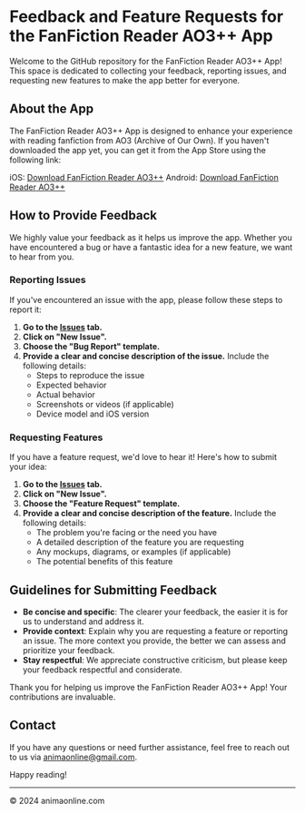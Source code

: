 # Feedback and Feature Requests for the FanFiction Reader AO3++ App

Welcome to the GitHub repository for the FanFiction Reader AO3++ App! This space is dedicated to collecting your feedback, reporting issues, and requesting new features to make the app better for everyone.

## About the App

The FanFiction Reader AO3++ App is designed to enhance your experience with reading fanfiction from AO3 (Archive of Our Own). If you haven't downloaded the app yet, you can get it from the App Store using the following link:

iOS: [Download FanFiction Reader AO3++](https://apps.apple.com/no/app/fanfiction-reader-ao3/id6479576634)
Android: [Download FanFiction Reader AO3++](https://play.google.com/store/apps/details?id=com.animaonline.ao3)

## How to Provide Feedback

We highly value your feedback as it helps us improve the app. Whether you have encountered a bug or have a fantastic idea for a new feature, we want to hear from you.

### Reporting Issues

If you've encountered an issue with the app, please follow these steps to report it:

1. **Go to the [Issues](https://github.com/animaonline/ao3-plus-plus-feedback/issues) tab.**
2. **Click on "New Issue".**
3. **Choose the "Bug Report" template.**
4. **Provide a clear and concise description of the issue.** Include the following details:
    - Steps to reproduce the issue
    - Expected behavior
    - Actual behavior
    - Screenshots or videos (if applicable)
    - Device model and iOS version

### Requesting Features

If you have a feature request, we'd love to hear it! Here's how to submit your idea:

1. **Go to the [Issues](https://github.com/animaonline/ao3-plus-plus-feedback/issues) tab.**
2. **Click on "New Issue".**
3. **Choose the "Feature Request" template.**
4. **Provide a clear and concise description of the feature.** Include the following details:
    - The problem you're facing or the need you have
    - A detailed description of the feature you are requesting
    - Any mockups, diagrams, or examples (if applicable)
    - The potential benefits of this feature

## Guidelines for Submitting Feedback

- **Be concise and specific**: The clearer your feedback, the easier it is for us to understand and address it.
- **Provide context**: Explain why you are requesting a feature or reporting an issue. The more context you provide, the better we can assess and prioritize your feedback.
- **Stay respectful**: We appreciate constructive criticism, but please keep your feedback respectful and considerate.

Thank you for helping us improve the FanFiction Reader AO3++ App! Your contributions are invaluable.

## Contact

If you have any questions or need further assistance, feel free to reach out to us via animaonline@gmail.com.

Happy reading!

---

© 2024 animaonline.com
